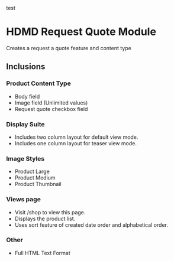 test

# HDMD Request Quote Module
Creates a request a quote feature and content type

## Inclusions

### Product Content Type
- Body field
- Image field (Unlimited values)
- Request quote checkbox field

### Display Suite
- Includes two column layout for default view mode.
- Includes one column layout for teaser view mode.

### Image Styles
- Product Large
- Product Medium
- Product Thumbnail

### Views page
- Visit /shop to view this page.
- Displays the product list.
- Uses sort feature of created date order and alphabetical order.

### Other
- Full HTML Text Format

[Drupal Profile]: https://www.drupal.org/user/2523544/

